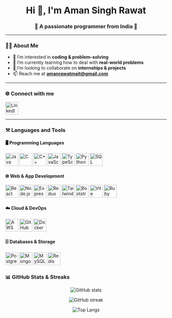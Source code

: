 <h1 align="center">Hi 👋, I'm Aman Singh Rawat</h1>
<h3 align="center">🚀 A passionate programmer from India 🚀</h3>

---

### 👨‍💻 About Me
- 👀 I’m interested in **coding & problem-solving**  
- 🌱 I’m currently learning how to deal with **real-world problems**  
- 💞️ I’m looking to collaborate on **internships & projects**  
- 📫 Reach me at **amanrawatmait@gmail.com**

---

### 🌐 Connect with me
<p align="left">
  <a href="https://www.linkedin.com/in/aman-singh-rawat-927b97240" target="_blank">
    <img src="https://cdn.jsdelivr.net/gh/devicons/devicon/icons/linkedin/linkedin-original.svg" alt="LinkedIn" height="40" width="40"/>
  </a>
</p>

---

### ⚒️ Languages and Tools

#### 🖥️ Programming Languages
<p>
  <img src="https://cdn.jsdelivr.net/gh/devicons/devicon/icons/java/java-original.svg" width="40" height="40" alt="Java"/>
  <img src="https://cdn.jsdelivr.net/gh/devicons/devicon/icons/c/c-original.svg" width="40" height="40" alt="C"/>
  <img src="https://cdn.jsdelivr.net/gh/devicons/devicon/icons/cplusplus/cplusplus-original.svg" width="40" height="40" alt="C++"/>
  <img src="https://cdn.jsdelivr.net/gh/devicons/devicon/icons/javascript/javascript-original.svg" width="40" height="40" alt="JavaScript"/>
  <img src="https://cdn.jsdelivr.net/gh/devicons/devicon/icons/typescript/typescript-original.svg" width="40" height="40" alt="TypeScript"/>
  <img src="https://cdn.jsdelivr.net/gh/devicons/devicon/icons/python/python-original.svg" width="40" height="40" alt="Python"/>
  <img src="https://cdn.jsdelivr.net/gh/devicons/devicon/icons/mysql/mysql-original.svg" width="40" height="40" alt="SQL"/>
</p>

#### 🌐 Web & App Development
<p>
  <img src="https://cdn.jsdelivr.net/gh/devicons/devicon/icons/react/react-original.svg" width="40" height="40" alt="React"/>
  <img src="https://cdn.jsdelivr.net/gh/devicons/devicon/icons/nodejs/nodejs-original.svg" width="40" height="40" alt="Node.js"/>
  <img src="https://cdn.jsdelivr.net/gh/devicons/devicon/icons/express/express-original.svg" width="40" height="40" alt="Express"/>
  <img src="https://cdn.jsdelivr.net/gh/devicons/devicon/icons/redux/redux-original.svg" width="40" height="40" alt="Redux"/>
  <img src="https://cdn.jsdelivr.net/gh/devicons/devicon/icons/tailwindcss/tailwindcss-plain.svg" width="40" height="40" alt="TailwindCSS"/>
  <img src="https://cdn.jsdelivr.net/gh/devicons/devicon/icons/bootstrap/bootstrap-original.svg" width="40" height="40" alt="Bootstrap"/>
  <img src="https://cdn.jsdelivr.net/gh/devicons/devicon/icons/vite/vite-original.svg" width="40" height="40" alt="Vite"/>
  <img src="https://cdn.jsdelivr.net/gh/devicons/devicon/icons/rails/rails-original-wordmark.svg" width="40" height="40" alt="Ruby on Rails"/>
</p>

#### ☁️ Cloud & DevOps
<p>
  <img src="https://cdn.jsdelivr.net/gh/devicons/devicon/icons/amazonwebservices/amazonwebservices-original.svg" width="40" height="40" alt="AWS"/>
  <img src="https://cdn.jsdelivr.net/gh/devicons/devicon/icons/github/github-original.svg" width="40" height="40" alt="GitHub Actions"/>
  <img src="https://cdn.jsdelivr.net/gh/devicons/devicon/icons/docker/docker-original.svg" width="40" height="40" alt="Docker"/>
</p>
  
#### 🗄️ Databases & Storage
<p>
  <img src="https://cdn.jsdelivr.net/gh/devicons/devicon/icons/postgresql/postgresql-original.svg" width="40" height="40" alt="PostgreSQL"/>
  <img src="https://cdn.jsdelivr.net/gh/devicons/devicon/icons/mongodb/mongodb-original.svg" width="40" height="40" alt="MongoDB"/>
  <img src="https://cdn.jsdelivr.net/gh/devicons/devicon/icons/mysql/mysql-original.svg" width="40" height="40" alt="MySQL"/>
  <img src="https://cdn.jsdelivr.net/gh/devicons/devicon/icons/redis/redis-original.svg" width="40" height="40" alt="Redis"/>
</p>

### 📊 GitHub Stats & Streaks
<p align="center">
  <img src="https://github-readme-stats.vercel.app/api?username=rawattji&show_icons=true&theme=radical" alt="GitHub stats"/>
</p>
<p align="center">
  <img src="https://github-readme-streak-stats.herokuapp.com/?user=rawattji&theme=radical" alt="GitHub streak"/>
</p>
<p align="center">
  <img src="https://github-readme-stats.vercel.app/api/top-langs/?username=rawattji&layout=compact&theme=radical" alt="Top Langs"/>
</p>
